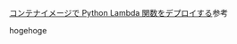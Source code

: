 [コンテナイメージで Python Lambda 関数をデプロイする](https://docs.aws.amazon.com/ja_jp/lambda/latest/dg/python-image.html#python-image-instructions)参考


hogehoge